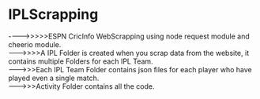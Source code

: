 # IPLScrapping
---->>>>>ESPN CricInfo WebScrapping using node request module and cheerio module.<br>
--->>>>A IPL Folder is created when you scrap data from the website, it contains multiple Folders for each IPL Team.<br>
--->>>Each IPL Team Folder contains json files for each player who have played even a single match.<br>
--->>>Activity Folder contains all the code.

